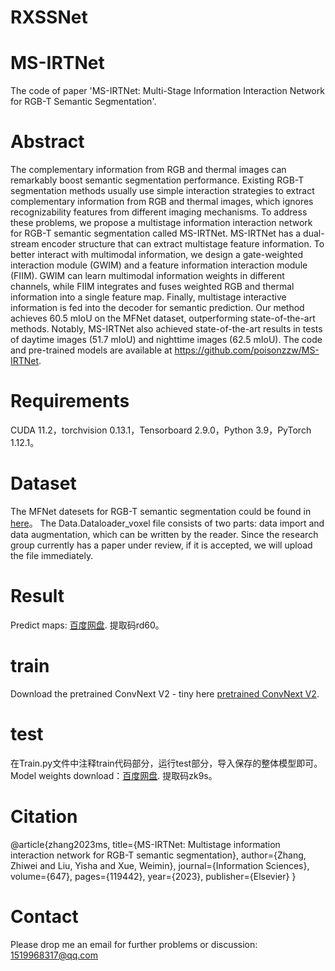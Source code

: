 # RXSSNet
# MS-IRTNet
The code of paper 'MS-IRTNet: Multi-Stage Information Interaction Network for RGB-T Semantic Segmentation'. 

# Abstract
The complementary information from RGB and thermal images can remarkably boost semantic
segmentation performance. Existing RGB-T segmentation methods usually use simple interaction
strategies to extract complementary information from RGB and thermal images, which ignores
recognizability features from different imaging mechanisms. To address these problems, we
propose a multistage information interaction network for RGB-T semantic segmentation called
MS-IRTNet. MS-IRTNet has a dual-stream encoder structure that can extract multistage feature
information. To better interact with multimodal information, we design a gate-weighted
interaction module (GWIM) and a feature information interaction module (FIIM). GWIM can
learn multimodal information weights in different channels, while FIIM integrates and fuses
weighted RGB and thermal information into a single feature map. Finally, multistage interactive
information is fed into the decoder for semantic prediction. Our method achieves 60.5 mIoU on
the MFNet dataset, outperforming state-of-the-art methods. Notably, MS-IRTNet also achieved
state-of-the-art results in tests of daytime images (51.7 mIoU) and nighttime images (62.5 mIoU).
The code and pre-trained models are available at https://github.com/poisonzzw/MS-IRTNet.

# Requirements
CUDA 11.2，torchvision 0.13.1，Tensorboard 2.9.0，Python 3.9，PyTorch 1.12.1。

# Dataset
The MFNet datesets for RGB-T semantic segmentation could be found in [here](https://www.mi.t.u-tokyo.ac.jp/static/projects/mil_multispectral/)。
The Data.Dataloader_voxel file consists of two parts: data import and data augmentation, which can be written by the reader. Since the research group currently has a paper under review, if it is accepted, we will upload the file immediately.

# Result
Predict maps: [百度网盘](https://pan.baidu.com/s/1T4J-iTgW7nBZWcCTmNsIBQ).
提取码rd60。

# train
Download the pretrained ConvNext V2 - tiny here [pretrained ConvNext V2](https://dl.fbaipublicfiles.com/convnext/convnextv2/im22k/convnextv2_tiny_22k_384_ema.pt).



# test 
在Train.py文件中注释train代码部分，运行test部分，导入保存的整体模型即可。
Model weights download：[百度网盘](https://pan.baidu.com/s/1jhBzhxnfD2_oOhnnTF0zCQ).
提取码zk9s。



# Citation
@article{zhang2023ms,
  title={MS-IRTNet: Multistage information interaction network for RGB-T semantic segmentation},
  author={Zhang, Zhiwei and Liu, Yisha and Xue, Weimin},
  journal={Information Sciences},
  volume={647},
  pages={119442},
  year={2023},
  publisher={Elsevier}
}

# Contact
Please drop me an email for further problems or discussion: 1519968317@qq.com
